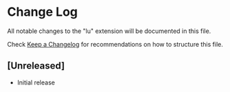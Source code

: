 # Change Log

All notable changes to the "lu" extension will be documented in this file.

Check [Keep a Changelog](http://keepachangelog.com/) for recommendations on how to structure this file.

## [Unreleased]

- Initial release